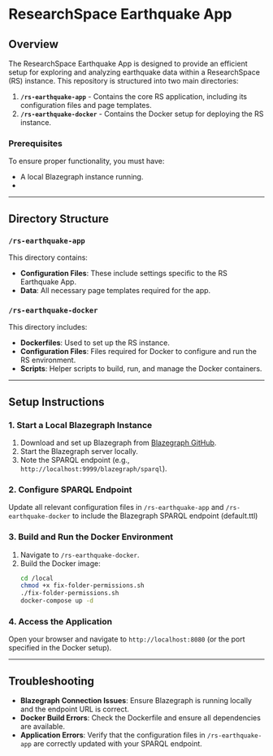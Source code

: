 # ResearchSpace Earthquake App

## Overview
The ResearchSpace Earthquake App is designed to provide an efficient setup for exploring and analyzing earthquake data within a ResearchSpace (RS) instance. This repository is structured into two main directories:

1. **`/rs-earthquake-app`** - Contains the core RS application, including its configuration files and page templates.
2. **`/rs-earthquake-docker`** - Contains the Docker setup for deploying the RS instance.

### Prerequisites
To ensure proper functionality, you must have:
- A local Blazegraph instance running.
- 

---

## Directory Structure

### `/rs-earthquake-app`
This directory contains:
- **Configuration Files**: These include settings specific to the RS Earthquake App.
- **Data**: All necessary page templates required for the app.

### `/rs-earthquake-docker`
This directory includes:
- **Dockerfiles**: Used to set up the RS instance.
- **Configuration Files**: Files required for Docker to configure and run the RS environment.
- **Scripts**: Helper scripts to build, run, and manage the Docker containers.

---

## Setup Instructions

### 1. Start a Local Blazegraph Instance
1. Download and set up Blazegraph from [Blazegraph GitHub](https://github.com/blazegraph/database).
2. Start the Blazegraph server locally.
3. Note the SPARQL endpoint (e.g., `http://localhost:9999/blazegraph/sparql`).

### 2. Configure SPARQL Endpoint
Update all relevant configuration files in `/rs-earthquake-app` and `/rs-earthquake-docker` to include the Blazegraph SPARQL endpoint (default.ttl)

### 3. Build and Run the Docker Environment
1. Navigate to `/rs-earthquake-docker`.
2. Build the Docker image:
   ```bash
   cd /local
   chmod +x fix-folder-permissions.sh
   ./fix-folder-permissions.sh
   docker-compose up -d
   ```

### 4. Access the Application
Open your browser and navigate to `http://localhost:8080` (or the port specified in the Docker setup).

---

## Troubleshooting
- **Blazegraph Connection Issues**: Ensure Blazegraph is running locally and the endpoint URL is correct.
- **Docker Build Errors**: Check the Dockerfile and ensure all dependencies are available.
- **Application Errors**: Verify that the configuration files in `/rs-earthquake-app` are correctly updated with your SPARQL endpoint.
